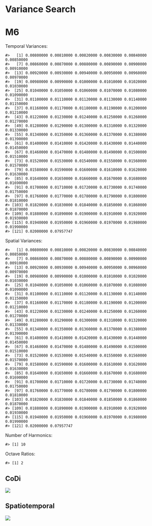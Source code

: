 Variance Search
================

# M6

Temporal Variances:

    #>   [1] 0.00800000 0.00810000 0.00820000 0.00830000 0.00840000 0.00850000
    #>   [7] 0.00860000 0.00870000 0.00880000 0.00890000 0.00900000 0.00910000
    #>  [13] 0.00920000 0.00930000 0.00940000 0.00950000 0.00960000 0.00970000
    #>  [19] 0.00980000 0.00990000 0.01000000 0.01010000 0.01020000 0.01030000
    #>  [25] 0.01040000 0.01050000 0.01060000 0.01070000 0.01080000 0.01090000
    #>  [31] 0.01100000 0.01110000 0.01120000 0.01130000 0.01140000 0.01150000
    #>  [37] 0.01160000 0.01170000 0.01180000 0.01190000 0.01200000 0.01210000
    #>  [43] 0.01220000 0.01230000 0.01240000 0.01250000 0.01260000 0.01270000
    #>  [49] 0.01280000 0.01290000 0.01300000 0.01310000 0.01320000 0.01330000
    #>  [55] 0.01340000 0.01350000 0.01360000 0.01370000 0.01380000 0.01390000
    #>  [61] 0.01400000 0.01410000 0.01420000 0.01430000 0.01440000 0.01450000
    #>  [67] 0.01460000 0.01470000 0.01480000 0.01490000 0.01500000 0.01510000
    #>  [73] 0.01520000 0.01530000 0.01540000 0.01550000 0.01560000 0.01570000
    #>  [79] 0.01580000 0.01590000 0.01600000 0.01610000 0.01620000 0.01630000
    #>  [85] 0.01640000 0.01650000 0.01660000 0.01670000 0.01680000 0.01690000
    #>  [91] 0.01700000 0.01710000 0.01720000 0.01730000 0.01740000 0.01750000
    #>  [97] 0.01760000 0.01770000 0.01780000 0.01790000 0.01800000 0.01810000
    #> [103] 0.01820000 0.01830000 0.01840000 0.01850000 0.01860000 0.01870000
    #> [109] 0.01880000 0.01890000 0.01900000 0.01910000 0.01920000 0.01930000
    #> [115] 0.01940000 0.01950000 0.01960000 0.01970000 0.01980000 0.01990000
    #> [121] 0.02000000 0.07957747

Spatial Variances:

    #>   [1] 0.00800000 0.00810000 0.00820000 0.00830000 0.00840000 0.00850000
    #>   [7] 0.00860000 0.00870000 0.00880000 0.00890000 0.00900000 0.00910000
    #>  [13] 0.00920000 0.00930000 0.00940000 0.00950000 0.00960000 0.00970000
    #>  [19] 0.00980000 0.00990000 0.01000000 0.01010000 0.01020000 0.01030000
    #>  [25] 0.01040000 0.01050000 0.01060000 0.01070000 0.01080000 0.01090000
    #>  [31] 0.01100000 0.01110000 0.01120000 0.01130000 0.01140000 0.01150000
    #>  [37] 0.01160000 0.01170000 0.01180000 0.01190000 0.01200000 0.01210000
    #>  [43] 0.01220000 0.01230000 0.01240000 0.01250000 0.01260000 0.01270000
    #>  [49] 0.01280000 0.01290000 0.01300000 0.01310000 0.01320000 0.01330000
    #>  [55] 0.01340000 0.01350000 0.01360000 0.01370000 0.01380000 0.01390000
    #>  [61] 0.01400000 0.01410000 0.01420000 0.01430000 0.01440000 0.01450000
    #>  [67] 0.01460000 0.01470000 0.01480000 0.01490000 0.01500000 0.01510000
    #>  [73] 0.01520000 0.01530000 0.01540000 0.01550000 0.01560000 0.01570000
    #>  [79] 0.01580000 0.01590000 0.01600000 0.01610000 0.01620000 0.01630000
    #>  [85] 0.01640000 0.01650000 0.01660000 0.01670000 0.01680000 0.01690000
    #>  [91] 0.01700000 0.01710000 0.01720000 0.01730000 0.01740000 0.01750000
    #>  [97] 0.01760000 0.01770000 0.01780000 0.01790000 0.01800000 0.01810000
    #> [103] 0.01820000 0.01830000 0.01840000 0.01850000 0.01860000 0.01870000
    #> [109] 0.01880000 0.01890000 0.01900000 0.01910000 0.01920000 0.01930000
    #> [115] 0.01940000 0.01950000 0.01960000 0.01970000 0.01980000 0.01990000
    #> [121] 0.02000000 0.07957747

Number of Harmonics:

    #> [1] 10

Octave Ratios:

    #> [1] 2

## CoDi

![](../figures/variance_search/_CoDi-1.png)<!-- -->

## Spatiotemporal

![](../figures/variance_search/_Spatiotemporal-1.png)<!-- -->
